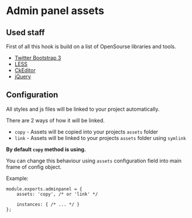 # Admin panel assets

## Used staff

First of all this hook is build on a list of OpenSourse libraries and tools.

+ [Twitter Bootstrap 3](getbootstrap.com)
+ [LESS](http://lesscss.org/)
+ [CkEditor](http://ckeditor.com/)
+ [jQuery](https://jquery.com)


## Configuration

All styles and js files will be linked to your project automatically.

There are 2 ways of how it will be linked.

+ `copy` - Assets will be copied into your projects `assets` folder
+ `link` - Assets will be linked to your projects `assets` folder using `symlink`

**By default `copy` method is using.**

You can change this behaviour using `assets` configuration field into main frame of config object.

Example:
```
module.exports.adminpanel = {
    assets: 'copy', /* or 'link' */

    instances: { /* ... */ }
};

```
